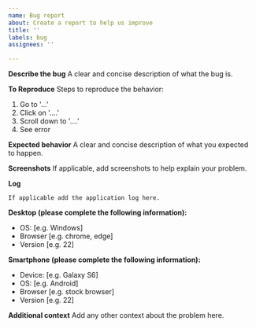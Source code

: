 ```yaml
---
name: Bug report
about: Create a report to help us improve
title: ''
labels: bug
assignees: ''

---
```


**Describe the bug**
A clear and concise description of what the bug is.

**To Reproduce**
Steps to reproduce the behavior:
1. Go to '...'
2. Click on '....'
3. Scroll down to '....'
4. See error

**Expected behavior**
A clear and concise description of what you expected to happen.

**Screenshots**
If applicable, add screenshots to help explain your problem.

**Log**
```
If applicable add the application log here.
```

**Desktop (please complete the following information):**
 - OS: [e.g. Windows]
 - Browser [e.g. chrome, edge]
 - Version [e.g. 22]

**Smartphone (please complete the following information):**
 - Device: [e.g. Galaxy S6]
 - OS: [e.g. Android]
 - Browser [e.g. stock browser]
 - Version [e.g. 22]

**Additional context**
Add any other context about the problem here.
